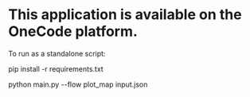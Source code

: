 
# This application is available on the OneCode platform.
To run as a standalone script:

pip install -r requirements.txt

python main.py --flow plot_map input.json

